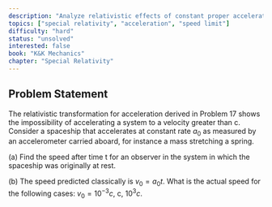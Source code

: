 ```yaml
---
description: "Analyze relativistic effects of constant proper acceleration"
topics: ["special relativity", "acceleration", "speed limit"]
difficulty: "hard"
status: "unsolved"
interested: false
book: "K&K Mechanics"
chapter: "Special Relativity"
---
```


## Problem Statement
The relativistic transformation for acceleration derived in Problem 17 shows the impossibility of accelerating a system to a velocity greater than c. Consider a spaceship that accelerates at constant rate $a_0$ as measured by an accelerometer carried aboard, for instance a mass stretching a spring.

(a) Find the speed after time t for an observer in the system in which the spaceship was originally at rest.

(b) The speed predicted classically is $v_0 = a_0t$. What is the actual speed for the following cases: $v_0 = 10^{-3}c$, c, $10^3c$.

